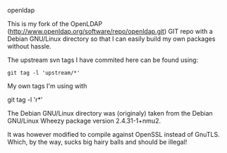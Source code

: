 openldap

This is my fork of the OpenLDAP (http://www.openldap.org/software/repo/openldap.git) GIT repo
with a Debian GNU/Linux directory so that I can easily build my own packages without hassle.

The upstream svn tags I have commited here can be found using:

    git tag -l 'upstream/*'

My own tags I'm using with

   git tag -l 'r*'

The Debian GNU/Linux directory was (originaly) taken from the Debian GNU/Linux Wheezy package
version 2.4.31-1+nmu2.

It was however modified to compile against OpenSSL instead of GnuTLS. Which, by the way, sucks
big hairy balls and should be illegal!
